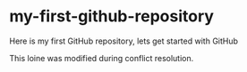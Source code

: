 # my-first-github-repository
Here is my first GitHub repository, lets get started with GitHub

This loine was modified during conflict resolution.